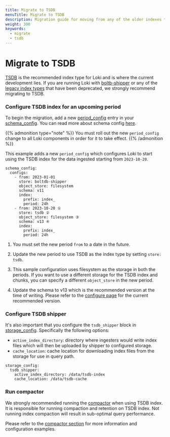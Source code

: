 ```yaml
---
title: Migrate to TSDB
menuTitle: Migrate to TSDB
description: Migration guide for moving from any of the older indexes to TSDB
weight: 300
keywords:
  - migrate
  - tsdb
---
```


# Migrate to TSDB

[TSDB](../../../operations/storage/tsdb/) is the recommended index type for Loki and is where the current development lies.
If you are running Loki with [boltb-shipper](../../../operations/storage/boltdb-shipper/) or any of the [legacy index types](https://grafana.com/docs/loki/<LOKI_VERSION>/configure/storage/#index-storage) that have been deprecated,
we strongly recommend migrating to TSDB.


### Configure TSDB index for an upcoming period

To begin the migration, add a new [period_config](https://grafana.com/docs/loki/<LOKI_VERSION>/configure/#period_config) entry in your [schema_config](https://grafana.com/docs/loki/<LOKI_VERSION>/configure/#schema_config).
You can read more about schema config [here](https://grafana.com/docs/loki/<LOKI_VERSION>/configure/storage/#schema-config).

{{% admonition type="note" %}}
You must roll out the new `period_config` change to all Loki components in order for it to take effect.
{{% /admonition %}}

This example adds a new `period_config` which configures Loki to start using the TSDB index for the data ingested starting from `2023-10-20`.

```
schema_config:
  configs:
    - from: 2023-01-01
      store: boltdb-shipper
      object_store: filesystem
      schema: v11
      index:
        prefix: index_
        period: 24h
    - from: 2023-10-20 ①
      store: tsdb ②
      object_store: filesystem ③
      schema: v13 ④
      index:
        prefix: index_
        period: 24h
```

1. You must set the new period `from` to a date in the future.

1. Update the new period to use TSDB as the index type by setting `store: tsdb`.

1. This sample configuration uses filesystem as the storage in both the periods. If you want to use a different storage for the TSDB index and chunks, you can specify a different `object_store` in the new period.

1.  Update the schema to v13 which is the recommended version at the time of writing. Please refer to the [configure page](https://grafana.com/docs/loki/<LOKI_VERSION>/configure/#period_config) for the current recommended version.

### Configure TSDB shipper

It's also important that you configure the `tsdb_shipper` block in [storage_config](https://grafana.com/docs/loki/<LOKI_VERSION>/configure/#storage_config). Specifically the following options:
- `active_index_directory`: directory where ingesters would write index files which will then be uploaded by shipper to configured storage.
- `cache_location`: cache location for downloading index files from the storage for use in query path.

```
storage_config:
  tsdb_shipper:
    active_index_directory: /data/tsdb-index
    cache_location: /data/tsdb-cache
```

### Run compactor

We strongly recommended running the [compactor](../../../operations/storage/retention/#compactor) when using TSDB index. It is responsible for running compaction and retention on TSDB index.
Not running index compaction will result in sub-optimal query performance.

Please refer to the [compactor section](../../../operations/storage/retention/#compactor) for more information and configuration examples.
